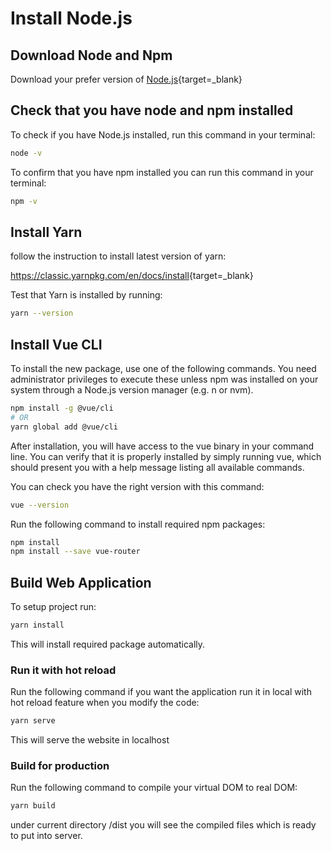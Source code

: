 # Install Node.js

## Download Node and Npm

Download your prefer version of [Node.js](https://nodejs.org/en/){target=_blank}

## Check that you have node and npm installed

To check if you have Node.js installed, run this command in your terminal:

```bash
node -v
```

To confirm that you have npm installed you can run this command in your terminal:

```bash
npm -v
```

## Install Yarn

follow the instruction to install latest version of yarn:

<https://classic.yarnpkg.com/en/docs/install>{target=_blank}

Test that Yarn is installed by running:

```bash
yarn --version
```

## Install Vue CLI

To install the new package, use one of the following commands. You need administrator privileges to execute these unless npm was installed on your system through a Node.js version manager (e.g. n or nvm).

```bash
npm install -g @vue/cli
# OR
yarn global add @vue/cli
```

After installation, you will have access to the vue binary in your command line. You can verify that it is properly installed by simply running vue, which should present you with a help message listing all available commands.

You can check you have the right version with this command:

```bash
vue --version
```

Run the following command to install required npm packages:

```bash
npm install
npm install --save vue-router

```

## Build Web Application

To setup project run:

```bash
yarn install
```

This will install required package automatically.

### Run it with hot reload

Run the following command if you want the application run it in local with hot reload feature when you modify the code:

```bash
yarn serve
```

This will serve the website in localhost

### Build for production

Run the following command to compile your virtual DOM to real DOM:

```bash
yarn build
```

under current directory /dist you will see the compiled files which is ready to put into server.
